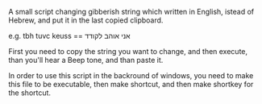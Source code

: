 A small script changing gibberish string which written in English, istead of Hebrew, and put it in the last copied clipboard.

e.g. tbh tuvc keuss == אני אוהב לקודד

First you need to copy the string you want to change, and then execute, than you'll hear a Beep tone, and than paste it.

In order to use this script in the backround of windows, you need to make this file to be executable, then make shortcut, and then make shortkey for the shortcut.
